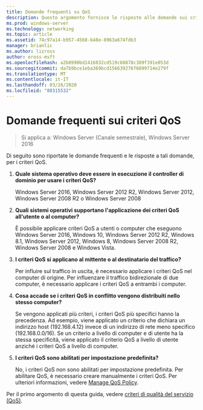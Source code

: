 ```yaml
---
title: Domande frequenti su QoS
description: Questo argomento fornisce le risposte alle domande sui criteri di qualità del servizio (QoS) in Windows Server 2016.
ms.prod: windows-server
ms.technology: networking
ms.topic: article
ms.assetid: 74c97a14-b957-4568-b48e-8963a674fdb3
manager: brianlic
ms.author: lizross
author: eross-msft
ms.openlocfilehash: a2b0990bd1416032cd519c60878c389f391e053d
ms.sourcegitcommit: da7b9bce1eba369bcd156639276f6899714e279f
ms.translationtype: MT
ms.contentlocale: it-IT
ms.lasthandoff: 03/26/2020
ms.locfileid: "80315532"
---
```

# <a name="qos-policy-frequently-asked-questions"></a>Domande frequenti sui criteri QoS

>Si applica a: Windows Server (Canale semestrale), Windows Server 2016

Di seguito sono riportate le domande frequenti e le risposte a tali domande, per i criteri QoS.
  
1.  **Quale sistema operativo deve essere in esecuzione il controller di dominio per usare i criteri QoS?**
  
     Windows Server 2016, Windows Server 2012 R2, Windows Server 2012, Windows Server 2008 R2 o Windows Server 2008

2.  **Quali sistemi operativi supportano l'applicazione dei criteri QoS all'utente o al computer?**

     È possibile applicare criteri QoS a utenti o computer che eseguono Windows Server 2016, Windows 10, Windows Server 2012 R2, Windows 8.1, Windows Server 2012, Windows 8, Windows Server 2008 R2, Windows Server 2008 e Windows Vista.

3.  **I criteri QoS si applicano al mittente o al destinatario del traffico?**

     Per influire sul traffico in uscita, è necessario applicare i criteri QoS nel computer di origine. Per influenzare il traffico bidirezionale di due computer, è necessario applicare i criteri QoS a entrambi i computer.

4.  **Cosa accade se i criteri QoS in conflitto vengono distribuiti nello stesso computer?**  
  
     Se vengono applicati più criteri, i criteri QoS più specifici hanno la precedenza. Ad esempio, viene applicato un criterio che dichiara un indirizzo host (192.168.4.12) invece di un indirizzo di rete meno specifico (192.168.0.0/16). Se un criterio a livello di computer e di utente ha la stessa specificità, viene applicato il criterio QoS a livello di utente anziché i criteri QoS a livello di computer. 

5.  **I criteri QoS sono abilitati per impostazione predefinita?**

     No, i criteri QoS non sono abilitati per impostazione predefinita. Per abilitare QoS, è necessario creare manualmente i criteri QoS.  Per ulteriori informazioni, vedere [Manage QoS Policy](qos-policy-manage.md).

Per il primo argomento di questa guida, vedere [criteri di qualità del servizio (QoS)](qos-policy-top.md).
